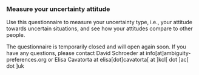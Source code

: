 ### Measure your uncertainty attitude

Use this questionnaire to measure your uncertainty type, i.e., your attitude towards uncertain situations, and see how your attitudes compare to other people.

The questionnaire is temporarily closed and will open again soon. If you have any questions, please contact David Schroeder at info[at]ambiguity-preferences.org or Elisa Cavatorta at elisa[dot]cavatorta[ at ]kcl[ dot ]ac[ dot ]uk 

[comment]: <> ([Start the questionnaire]&#40;https://survey.ambiguity-preferences.org/join/nrem6ex3h3/&#41;)

[comment]: <> (### Contact)

[comment]: <> (Having trouble with the questionnaire or any questions? Contact the research team: info[at]ambiguity-preferences.org)
